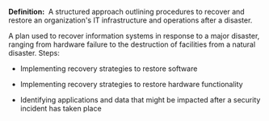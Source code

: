 **Definition:** 
 A structured approach outlining procedures to recover and restore an organization's IT infrastructure and operations after a disaster.

A plan used to recover information systems in response to a major disaster, ranging from hardware failure to the destruction of facilities from a natural disaster.
Steps:
- Implementing recovery strategies to restore software
  
- Implementing recovery strategies to restore hardware functionality
  
- Identifying applications and data that might be impacted after a security incident has taken place